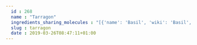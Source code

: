 ```yaml
---
  id : 268
  name : "Tarragon"
  ingredients_sharing_molecules : "[{'name': 'Basil', 'wiki': 'Basil', 'id': 250, 'category': 'Herb', 'common_molecules': [89594, 6549, 5280443, 5280598, 6054, 7284, 527, 638278, 6072, 8468, 637775, 5363388, 644104, 6432254, 5280511, 650, 7461, 5367719, 13144, 4788, 159055, 5284507, 26049, 6986, 247, 61020, 25310, 8452, 62367, 853433, 638011, 1889, 15394, 5280445, 126, 240, 33931, 444539, 5365811, 522266, 8130, 798, 6569, 2758, 441005, 6561, 637542, 441484, 22311, 261491, 641294, 107971, 5284639, 10448, 338, 7288, 8723, 8815, 11552, 79803, 1110, 6050, 6654, 5280804, 7463, 3314, 6431015, 7439, 5318042, 31260, 2345, 5280863, 784, 10393, 439341, 7150, 5280343, 1549026, 11509, 637566, 7654, 31244, 7847, 445070, 768, 18818, 323, 1183, 9862, 5281553, 5281708, 637511, 31253, 5320250, 5284503, 802, 180, 72, 61503, 643941, 999, 439246, 244, 16666, 8768, 5281654, 26447, 439263, 1130, 454, 643820, 107, 878, 637563, 7127, 14896, 18635, 7858, 6616, 8857, 5315892, 1549045, 6428573, 6184, 643779, 6251, 439533, 11128, 998]}, {'name': 'Dill', 'wiki': 'Dill', 'id': 256, 'category': 'Herb', 'common_molecules': [89594, 6549, 5280443, 5280598, 7460, 6054, 7284, 527, 638278, 6072, 8468, 637775, 5363388, 10248, 5280511, 650, 7461, 5367719, 13144, 4788, 159055, 5284507, 26049, 6986, 247, 61020, 8452, 62367, 11142, 853433, 638011, 1889, 15394, 5280445, 637566, 240, 33931, 444539, 5365811, 8130, 798, 6569, 2758, 441005, 6561, 637542, 441484, 22311, 107971, 5284639, 10448, 338, 7288, 8723, 8815, 11552, 79803, 1110, 6050, 6654, 5280804, 7463, 7439, 5318042, 31260, 2345, 5280863, 784, 10393, 439341, 7150, 5280343, 1549026, 126, 7654, 31244, 7847, 445070, 768, 18818, 323, 1183, 9862, 5281553, 5281708, 637511, 31253, 5320250, 5284503, 802, 180, 72, 61503, 643941, 999, 439246, 244, 16666, 8768, 5281654, 26447, 439263, 1130, 454, 107, 878, 644104, 637563, 14896, 18635, 7858, 6616, 8857, 5315892, 11509, 6184, 643779, 6251, 439533, 11128, 998]}, {'name': 'Oregano', 'wiki': 'Oregano', 'id': 337, 'category': 'Spice', 'common_molecules': [89594, 6549, 5280443, 5280598, 7460, 6054, 7284, 527, 638278, 6072, 8468, 637775, 5363388, 644104, 6432254, 5280511, 650, 7461, 5367719, 13144, 4788, 159055, 26049, 6986, 247, 61020, 8452, 62367, 11142, 853433, 638011, 1889, 15394, 5280445, 126, 240, 33931, 444539, 5365811, 522266, 8130, 798, 6569, 2758, 441005, 6561, 637542, 441484, 22311, 261491, 107971, 5284639, 10448, 338, 7288, 8723, 8815, 11552, 79803, 1110, 6050, 6654, 7463, 7439, 5318042, 31260, 2345, 5280863, 784, 10393, 439341, 7150, 5280343, 1549026, 637566, 7654, 7847, 445070, 768, 18818, 323, 1183, 9862, 5281553, 5281708, 637511, 31253, 5320250, 5284503, 802, 180, 72, 61503, 643941, 999, 439246, 244, 8768, 5281654, 26447, 439263, 1130, 454, 643820, 107, 878, 637563, 14896, 18635, 7858, 6616, 8857, 5315892, 11509, 6428573, 6184, 643779, 6251, 439533, 11128, 998]}, {'name': 'Pepper', 'wiki': 'Black_pepper', 'id': 339, 'category': 'Spice', 'common_molecules': [89594, 6549, 5280443, 5280598, 7460, 6054, 7284, 527, 11368078, 638278, 6072, 637775, 5363388, 644104, 5280511, 650, 7461, 5367719, 13144, 4788, 159055, 5284507, 26049, 6986, 247, 61020, 8452, 62367, 11142, 853433, 638011, 1889, 15394, 5280445, 637566, 240, 33931, 444539, 5365811, 522266, 8130, 798, 6569, 2758, 441005, 6561, 637542, 441484, 22311, 107971, 5284639, 10448, 338, 7288, 8723, 9017, 8815, 11552, 79803, 1110, 6050, 6654, 5280804, 7463, 3314, 7439, 5318042, 31260, 2345, 5280863, 784, 10393, 439341, 7150, 5280343, 1549026, 126, 7654, 7847, 445070, 768, 18818, 323, 1183, 9862, 5281553, 5281708, 637511, 31253, 5320250, 5284503, 802, 180, 72, 61503, 643941, 999, 439246, 244, 8768, 26447, 439263, 1130, 454, 107, 878, 637563, 7127, 14896, 18635, 7858, 6616, 8857, 5315892, 11509, 6184, 643779, 6251, 439533, 11128, 998]}, {'name': 'Laurel', 'wiki': 'Laurus_nobilis', 'id': 305, 'category': 'Plant', 'common_molecules': [89594, 6549, 5280443, 5280598, 7460, 6054, 7284, 527, 638278, 6072, 637775, 5363388, 10248, 5280511, 650, 7461, 5367719, 13144, 4788, 159055, 26049, 6986, 247, 61020, 8452, 62367, 11142, 853433, 638011, 1889, 15394, 5280445, 637566, 240, 33931, 444539, 5365811, 522266, 8130, 798, 6569, 2758, 441005, 6561, 637542, 441484, 22311, 107971, 5284639, 10448, 338, 7288, 8723, 8815, 11552, 79803, 1110, 6050, 6654, 5280804, 7463, 3314, 7439, 5318042, 31260, 2345, 5280863, 784, 10393, 439341, 7150, 5280343, 1549026, 126, 7654, 7847, 445070, 768, 18818, 323, 1183, 9862, 5281553, 5281708, 637511, 31253, 5320250, 5284503, 802, 180, 72, 61503, 643941, 999, 439246, 244, 8768, 26447, 439263, 1130, 454, 643820, 107, 878, 644104, 637563, 7127, 14896, 18635, 7858, 6616, 8857, 5315892, 11509, 6184, 643779, 6251, 439533, 11128, 998]}]"
  slug : tarragon
  date : 2019-03-26T08:47:11+01:00
---
```



